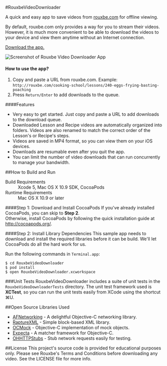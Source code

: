 #RouxbeVideoDownloader

A quick and easy app to save videos from [rouxbe.com](http://rouxbe.com) for offline viewing.

By default, rouxbe.com only provides a way for you to stream their videos. However, it is much more convenient to be able to download the videos to your device and view them anytime without an Internet connection.

[Download the app.](http://tclee.github.io/RouxbeVideoDownloader/downloads/RouxbeVideoDownloader.tar.gz)

![Screenshot of Rouxbe Video Downloader App](http://tclee.github.io/RouxbeVideoDownloader/images/Screenshot.png "Screenshot")

#### How to use the app?
1. Copy and paste a URL from rouxbe.com. Example: `http://rouxbe.com/cooking-school/lessons/240-eggs-frying-basting-poaching`
2. Press `Return/Enter` to add downloads to the queue.

####Features
* Very easy to get started. Just copy and paste a URL to add downloads to the download queue.
* Downloaded Lesson and Recipe videos are automatically organized into folders. Videos are also renamed to match the correct order of the Lesson's or Recipe's steps.
* Videos are saved in MP4 format, so you can view them on your iOS devices.
* Downloads are resumable even after you quit the app.
* You can limit the number of video downloads that can run concurrently to manage your bandwidth.

##How to Build and Run

<dl>
  <dt>Build Requirements</dt>
  <dd>Xcode 5, Mac OS X 10.9 SDK, CocoaPods</dd>
  <dt>Runtime Requirements</dt>
  <dd>Mac OS X 10.9 or later</dd>
</dl>

####Step 1: Download and Install CocoaPods
If you've already installed CocoaPods, you can skip to **Step 2**.  
Otherwise, install CocoaPods by following the quick installation guide at <http://cocoapods.org/>.

####Step 2: Install Library Dependencies
This sample app needs to download and install the required libraries before it can be build. We'll let CocoaPods do all the hard work for us.

Run the following commands in `Terminal.app`: 
```
$ cd RouxbeVideoDownloader
$ pod install  
$ open RouxbeVideoDownloader.xcworkspace
```

###Unit Tests
RouxbeVideoDownloader includes a suite of unit tests in the `RouxbeVideoDownloaderTests` directory. The unit test framework used is **XCTest**, so you can run the unit tests easily from XCode using the shortcut &#8984;U.

##Open Source Libraries Used
* [AFNetworking](https://github.com/AFNetworking/AFNetworking) - A delightful Objective-C networking library.
* [RaptureXML](https://github.com/ZaBlanc/RaptureXML) - Simple block-based XML library.
* [OCMock](https://github.com/erikdoe/ocmock) - Objective-C implementation of mock objects.
* [Expecta](https://github.com/specta/expecta) - A matcher framework for Objective-C.
* [OHHTTPStubs](https://github.com/AliSoftware/OHHTTPStubs) - Stub network requests easily for testing.

##License
This project's source code is provided for educational purposes only. Please see Rouxbe's Terms and Conditions before downloading any video. See the LICENSE file for more info.
